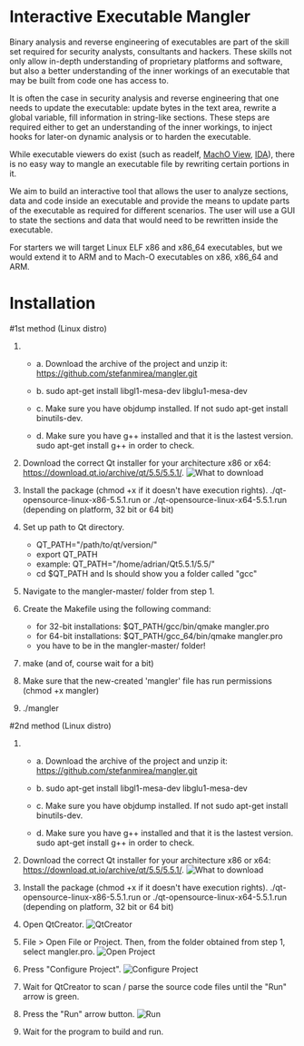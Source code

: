 # Interactive Executable Mangler

Binary analysis and reverse engineering of executables are part of the skill set required for security analysts, consultants and hackers. These skills not only allow in-depth understanding of proprietary platforms and software, but also a better understanding of the inner workings of an executable that may be built from code one has access to.

It is often the case in security analysis and reverse engineering that one needs to update the executable: update bytes in the text area, rewrite a global variable, fill information in string-like sections. These steps are required either to get an understanding of the inner workings, to inject hooks for later-on dynamic analysis or to harden the executable.

While executable viewers do exist (such as readelf, [MachO View][1], [IDA][2]), there is no easy way to mangle an executable file by rewriting certain portions in it.

We aim to build an interactive tool that allows the user to analyze sections, data and code inside an executable and provide the means to update parts of the executable as required for different scenarios. The user will use a GUI to state the sections and data that would need to be rewritten inside the executable.

For starters we will target Linux ELF x86 and x86\_64 executables, but we would extend it to ARM and to Mach-O executables on x86, x86\_64 and ARM.

[1]: http://sourceforge.net/projects/machoview/
[2]: https://www.hex-rays.com/products/ida/

Installation
=========
#1st method (Linux distro)

1.
	* a. Download the archive of the project and unzip it: https://github.com/stefanmirea/mangler.git
	
	* b. sudo apt-get install libgl1-mesa-dev libglu1-mesa-dev
	
	* c. Make sure you have objdump installed. If not sudo apt-get install binutils-dev.
	
	* d. Make sure you have g++ installed and that it is the lastest version. sudo apt-get install g++ in order to check.

2. Download the correct Qt installer for your architecture x86 or x64: https://download.qt.io/archive/qt/5.5/5.5.1/.
![What to download](http://i.imgur.com/hnrhyrA.png?1)

3. Install the package (chmod +x if it doesn't have execution rights).
./qt-opensource-linux-x86-5.5.1.run or  ./qt-opensource-linux-x64-5.5.1.run (depending on platform, 32 bit or 64 bit)

4. Set up path to Qt directory.
    * QT\_PATH="/path/to/qt/version/"
    * export QT\_PATH
    * example: QT\_PATH="/home/adrian/Qt5.5.1/5.5/"
    * cd $QT\_PATH and ls should show you a folder called "gcc"
    
5. Navigate to the mangler-master/ folder from step 1.

6. Create the Makefile using the following command:
    * for 32-bit installations: $QT\_PATH/gcc/bin/qmake mangler.pro
    * for 64-bit installations: $QT\_PATH/gcc\_64/bin/qmake mangler.pro
    * you have to be in the mangler-master/ folder! 
7. make (and of, course wait for a bit)

8. Make sure that the new-created 'mangler' file has run permissions (chmod +x mangler)

9. ./mangler

#2nd method (Linux distro)

1.
	* a. Download the archive of the project and unzip it: https://github.com/stefanmirea/mangler.git
	
	* b. sudo apt-get install libgl1-mesa-dev libglu1-mesa-dev
	
	* c. Make sure you have objdump installed. If not sudo apt-get install binutils-dev.
	
	* d. Make sure you have g++ installed and that it is the lastest version. sudo apt-get install g++ in order to check.

2. Download the correct Qt installer for your architecture x86 or x64: https://download.qt.io/archive/qt/5.5/5.5.1/.
![What to download](http://i.imgur.com/hnrhyrA.png?1)

3. Install the package (chmod +x if it doesn't have execution rights).
./qt-opensource-linux-x86-5.5.1.run or  ./qt-opensource-linux-x64-5.5.1.run (depending on platform, 32 bit or 64 bit)

4. Open QtCreator.
![QtCreator](http://i.imgur.com/5XNKcWo.png)

5. File > Open File or Project.
Then, from the folder obtained from step 1, select mangler.pro.
![Open Project](http://i.imgur.com/DOrdS4C.png)

6. Press "Configure Project".
![Configure Project](http://i.imgur.com/lmDsIgs.png)

7. Wait for QtCreator to scan / parse the source code files until the "Run" arrow is green.

8. Press the "Run" arrow button.
![Run](http://i.imgur.com/F0oEIax.png)

9. Wait for the program to build and run.



